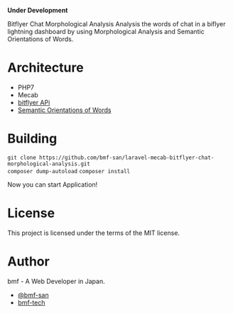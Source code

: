 **Under Development**

Bitflyer Chat Morphological Analysis
Analysis the words of chat in a biflyer lightning dashboard by using Morphological Analysis and Semantic Orientations of Words.

# Architecture
* PHP7
* Mecab
* [bitflyer APi](https://bitflyer.jp/ja/api)
* [Semantic Orientations of Words](http://www.lr.pi.titech.ac.jp/~takamura/pndic_ja.html)    

# Building
`git clone https://github.com/bmf-san/laravel-mecab-bitflyer-chat-morphological-analysis.git`  
`composer dump-autoload`
`composer install`  

Now you can start Application!

# License
This project is licensed under the terms of the MIT license.

# Author
bmf - A Web Developer in Japan.
* [@bmf-san](https://twitter.com/bmf_san)
* [bmf-tech](http://bmf-tech.com/)
